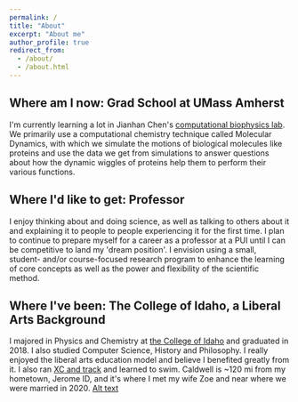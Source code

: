```yaml
---
permalink: /
title: "About"
excerpt: "About me"
author_profile: true
redirect_from: 
  - /about/
  - /about.html
---
```


Where am I now: Grad School at UMass Amherst
-----
I'm currently learning a lot in Jianhan Chen's [computational biophysics lab](https://people.chem.umass.edu/jchenlab/main.html). We primarily use a computational chemistry technique called Molecular Dynamics, with which we simulate the motions of biological molecules like proteins and use the data we get from simulations to answer questions about how the dynamic wiggles of proteins help them to perform their various functions.

Where I'd like to get: Professor
---
I enjoy thinking about and doing science, as well as talking to others about it and explaining it to people to people experiencing it for the first time. I plan to continue to prepare myself for a career as a professor at a PUI until I can be competitive to land my 'dream position'. I envision using a small, student- and/or course-focused research program to enhance the learning of core concepts as well as the power and flexibility of the scientific method.

Where I've been: The College of Idaho, a Liberal Arts Background
---
I majored in Physics and Chemistry at [the College of Idaho](https://collegeofidaho.edu) and graduated in 2018. I also studied Computer Science, History and Philosophy. I really enjoyed the liberal arts education model and believe I benefited greatly from it. I also ran [XC and track](https://yoteathletics.com/sports/mens-cross-country/roster/2017) and learned to swim. Caldwell is ~120 mi from my hometown, Jerome ID, and it's where I met my wife Zoe and near where we were married in 2020.
[Alt text](https://en.wikipedia.org/wiki/Perrine_Bridge#/media/File:U.S._Highway_93_bridge_from_within_Snake_River_Canyon.jpeg)

